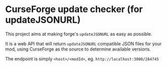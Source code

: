 # CurseForge update checker (for updateJSONURL)

This project aims at making forge's `updateJSONURL` as easy as possible.

It is a web API that will return `updateJSONURL` compatible JSON files for your mod, using CurseForge as the source
to determine available versions.

The endpoint is simply `<host>/<modId>`, eg. `http://localhost:3000/284745`
